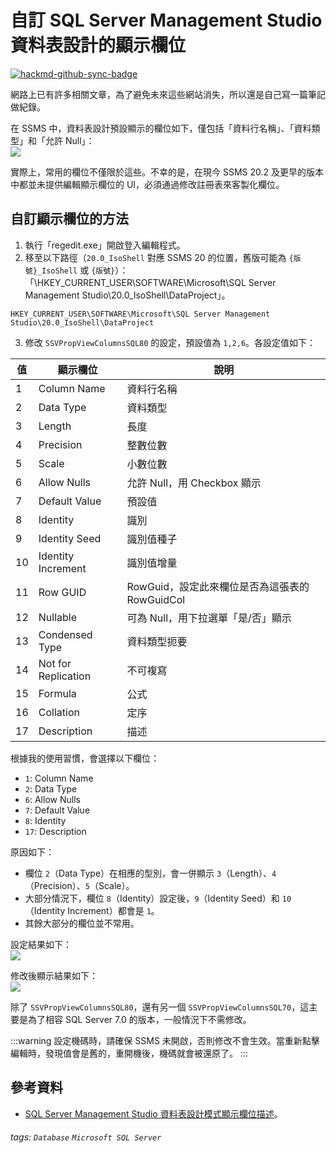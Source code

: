 # 自訂 SQL Server Management Studio 資料表設計的顯示欄位

[![hackmd-github-sync-badge](https://hackmd.io/kwFgYksDSDq7eN_C_ZQwTw/badge)](https://hackmd.io/kwFgYksDSDq7eN_C_ZQwTw)


網路上已有許多相關文章，為了避免未來這些網站消失，所以還是自己寫一篇筆記做紀錄。

在 SSMS 中，資料表設計預設顯示的欄位如下，僅包括「資料行名稱」、「資料類型」和「允許 Null」：  
![](https://i.imgur.com/C2hzNbi.png)

實際上，常用的欄位不僅限於這些。不幸的是，在現今 SSMS 20.2 及更早的版本中都並未提供編輯顯示欄位的 UI，必須通過修改註冊表來客製化欄位。

## 自訂顯示欄位的方法
1. 執行「regedit.exe」開啟登入編輯程式。
2. 移至以下路徑（`20.0_IsoShell` 對應 SSMS 20 的位置，舊版可能為 `{版號}_IsoShell` 或 `{版號}`）：「\HKEY_CURRENT_USER\SOFTWARE\Microsoft\SQL Server Management Studio\20.0_IsoShell\DataProject」。
```
HKEY_CURRENT_USER\SOFTWARE\Microsoft\SQL Server Management Studio\20.0_IsoShell\DataProject
```
3. 修改 `SSVPropViewColumnsSQL80` 的設定，預設值為 `1,2,6`。各設定值如下：

| 值 | 顯示欄位 | 說明 |
| --- | --- | --- |
| 1 | Column Name | 資料行名稱 |
| 2 | Data Type | 資料類型 |
| 3 | Length | 長度 | 
| 4 | Precision | 整數位數 |
| 5 | Scale | 小數位數 |
| 6 | Allow Nulls | 允許 Null，用 Checkbox 顯示 |
| 7 | Default Value | 預設值 |
| 8 | Identity | 識別 |
| 9 | Identity Seed | 識別值種子 |
| 10 | Identity Increment | 識別值增量 |
| 11 | Row GUID | RowGuid，設定此來欄位是否為這張表的 RowGuidCol |
| 12 | Nullable | 可為 Null，用下拉選單「是/否」顯示 |
| 13 | Condensed Type | 資料類型扼要 |
| 14 | Not for Replication | 不可複寫 |
| 15 | Formula | 公式 |
| 16 | Collation | 定序 |
| 17 | Description | 描述 |

根據我的使用習慣，會選擇以下欄位：
* `1`: Column Name
* `2`: Data Type
* `6`: Allow Nulls
* `7`: Default Value
* `8`: Identity
* `17`: Description

原因如下：
* 欄位 `2`（Data Type）在相應的型別，會一併顯示 `3`（Length）、`4`（Precision）、`5`（Scale）。
* 大部分情況下，欄位 `8`（Identity）設定後，`9`（Identity Seed）和 `10`（Identity Increment）都會是 `1`。
* 其餘大部分的欄位並不常用。

設定結果如下：  
![](https://i.imgur.com/1Jc5Ice.png)

修改後顯示結果如下：  
![](https://i.imgur.com/BLl61KK.png)

除了 `SSVPropViewColumnsSQL80`，還有另一個 `SSVPropViewColumnsSQL70`，這主要是為了相容 SQL Server 7.0 的版本，一般情況下不需修改。

:::warning
設定機碼時，請確保 SSMS 未開啟，否則修改不會生效。當重新點擊編輯時，發現值會是舊的，重開機後，機碼就會被還原了。
:::

## 參考資料
* [SQL Server Management Studio 資料表設計模式顯示欄位描述](https://blog.focal.world/2017/04/sql-server-management-studio.html)。

###### tags: `Database` `Microsoft SQL Server`